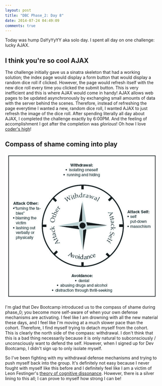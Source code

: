 ```yaml
---
layout: post
title: "DBC Phase_2: Day 8"
date: 2014-07-24 04:49:09
comments: true
---
```


Today was hump DaYyYyYY aka solo day. I spent all day on one challenge: lucky AJAX.

## I think you're so cool AJAX

The challenge initially gave us a sinatra skeleton that had a working solution; the index page would display a form button that would display a random dice roll if clicked. However, the page would refresh itself with the new dice roll every time you clicked the submit button. This is very inefficient and this is where AJAX would come in handy! AJAX allows web pages to be updated asynchronously by exchanging small amounts of data with the server behind the scenes. Therefore, instead of refreshing the page everytime I wanted a new, random dice roll, I wanted AJAX to just refresh the image of the dice roll. After spending literally all day about AJAX, I completed the challenge exactly by 6:00PM. And the feeling of accomplishment I got after the completion was *glorious*! Oh how I love [coder's high](http://www.slate.com/articles/technology/technology/2014/06/coder_s_high_the_intense_feeling_of_absorption_exclusive_to_programmers.html)!

## Compass of shame coming into play

![alt text](/assets/img/compass.jpg "The compass of shame")

I'm glad that Dev Bootcamp introduced us to the compass of shame during phase_0; you become more self-aware of when your own defense mechanisms are activating. I feel like I am drowning with all the new material these days, and I feel like I'm moving at a much slower pace than the cohort. Therefore, I find myself trying to detach myself from the cohort. This is clearly the north side of the compass: withdrawal. I don't think that this is a bad thing necessarily because it is only natural to subconsciously / unconsciously want to defend the self. However, when I signed up for Dev Bootcamp, I didn't sign up to only isolate myself.

So I've been fighting with my withdrawal defense mechanisms and trying to push myself back into the group. It's definitely not easy because I never fought with myself like this before and I definitely feel like I am a victim of Leon Festinger's [theory of cognitive dissonance](http://en.wikipedia.org/wiki/Cognitive_dissonance). However, there is a silver lining to this all; I can prove to myself how strong I can be!